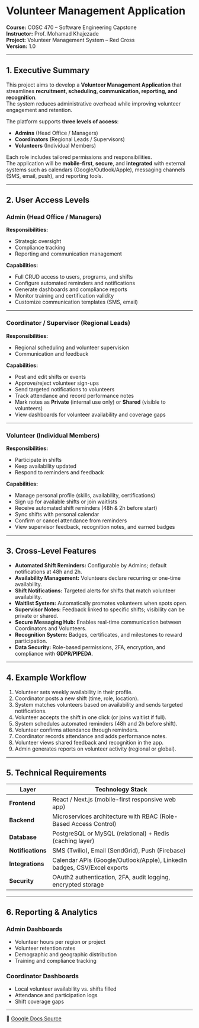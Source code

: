 # Volunteer Management Application  
**Course:** COSC 470 – Software Engineering Capstone  
**Instructor:** Prof. Mohamad Khajezade  
**Project:** Volunteer Management System – Red Cross  
**Version:** 1.0  

---

## 1. Executive Summary

This project aims to develop a **Volunteer Management Application** that streamlines **recruitment, scheduling, communication, reporting, and recognition**.  
The system reduces administrative overhead while improving volunteer engagement and retention.

The platform supports **three levels of access**:  
- **Admins** (Head Office / Managers)  
- **Coordinators** (Regional Leads / Supervisors)  
- **Volunteers** (Individual Members)

Each role includes tailored permissions and responsibilities.  
The application will be **mobile-first**, **secure**, and **integrated** with external systems such as calendars (Google/Outlook/Apple), messaging channels (SMS, email, push), and reporting tools.

---

## 2. User Access Levels

### Admin (Head Office / Managers)

**Responsibilities:**
- Strategic oversight  
- Compliance tracking  
- Reporting and communication management  

**Capabilities:**
- Full CRUD access to users, programs, and shifts  
- Configure automated reminders and notifications  
- Generate dashboards and compliance reports  
- Monitor training and certification validity  
- Customize communication templates (SMS, email)  

---

### Coordinator / Supervisor (Regional Leads)

**Responsibilities:**
- Regional scheduling and volunteer supervision  
- Communication and feedback  

**Capabilities:**
- Post and edit shifts or events  
- Approve/reject volunteer sign-ups  
- Send targeted notifications to volunteers  
- Track attendance and record performance notes  
- Mark notes as **Private** (internal use only) or **Shared** (visible to volunteers)  
- View dashboards for volunteer availability and coverage gaps  

---

### Volunteer (Individual Members)

**Responsibilities:**
- Participate in shifts  
- Keep availability updated  
- Respond to reminders and feedback  

**Capabilities:**
- Manage personal profile (skills, availability, certifications)  
- Sign up for available shifts or join waitlists  
- Receive automated shift reminders (48h & 2h before start)  
- Sync shifts with personal calendar  
- Confirm or cancel attendance from reminders  
- View supervisor feedback, recognition notes, and earned badges  

---

## 3. Cross-Level Features

- **Automated Shift Reminders:** Configurable by Admins; default notifications at 48h and 2h.  
- **Availability Management:** Volunteers declare recurring or one-time availability.  
- **Shift Notifications:** Targeted alerts for shifts that match volunteer availability.  
- **Waitlist System:** Automatically promotes volunteers when spots open.  
- **Supervisor Notes:** Feedback linked to specific shifts; visibility can be private or shared.  
- **Secure Messaging Hub:** Enables real-time communication between Coordinators and Volunteers.  
- **Recognition System:** Badges, certificates, and milestones to reward participation.  
- **Data Security:** Role-based permissions, 2FA, encryption, and compliance with **GDPR/PIPEDA**.  

---

## 4. Example Workflow

1. Volunteer sets weekly availability in their profile.  
2. Coordinator posts a new shift (time, role, location).  
3. System matches volunteers based on availability and sends targeted notifications.  
4. Volunteer accepts the shift in one click (or joins waitlist if full).  
5. System schedules automated reminders (48h and 2h before shift).  
6. Volunteer confirms attendance through reminders.  
7. Coordinator records attendance and adds performance notes.  
8. Volunteer views shared feedback and recognition in the app.  
9. Admin generates reports on volunteer activity (regional or global).  

---

## 5. Technical Requirements

| **Layer** | **Technology Stack** |
|------------|-----------------------|
| **Frontend** | React / Next.js (mobile-first responsive web app) |
| **Backend** | Microservices architecture with RBAC (Role-Based Access Control) |
| **Database** | PostgreSQL or MySQL (relational) + Redis (caching layer) |
| **Notifications** | SMS (Twilio), Email (SendGrid), Push (Firebase) |
| **Integrations** | Calendar APIs (Google/Outlook/Apple), LinkedIn badges, CSV/Excel exports |
| **Security** | OAuth2 authentication, 2FA, audit logging, encrypted storage |

---

## 6. Reporting & Analytics

### Admin Dashboards
- Volunteer hours per region or project  
- Volunteer retention rates  
- Demographic and geographic distribution  
- Training and compliance tracking  

### Coordinator Dashboards
- Local volunteer availability vs. shifts filled  
- Attendance and participation logs  
- Shift coverage gaps  

---

🔗 [Google Docs Source](https://docs.google.com/document/d/15Z9d-zTQDlV7cS3hbxhKjK6Ij_HaRaduY9Pob1hNnh0/edit?usp=sharing)